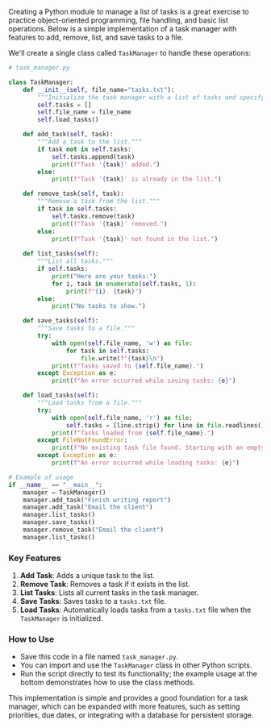 Creating a Python module to manage a list of tasks is a great exercise to practice object-oriented programming, file handling, and basic list operations. Below is a simple implementation of a task manager with features to add, remove, list, and save tasks to a file.

We'll create a single class called `TaskManager` to handle these operations:

```python
# task_manager.py

class TaskManager:
    def __init__(self, file_name="tasks.txt"):
        """Initialize the task manager with a list of tasks and specify a file for storage."""
        self.tasks = []
        self.file_name = file_name
        self.load_tasks()

    def add_task(self, task):
        """Add a task to the list."""
        if task not in self.tasks:
            self.tasks.append(task)
            print(f"Task '{task}' added.")
        else:
            print(f"Task '{task}' is already in the list.")

    def remove_task(self, task):
        """Remove a task from the list."""
        if task in self.tasks:
            self.tasks.remove(task)
            print(f"Task '{task}' removed.")
        else:
            print(f"Task '{task}' not found in the list.")
    
    def list_tasks(self):
        """List all tasks."""
        if self.tasks:
            print("Here are your tasks:")
            for i, task in enumerate(self.tasks, 1):
                print(f"{i}. {task}")
        else:
            print("No tasks to show.")

    def save_tasks(self):
        """Save tasks to a file."""
        try:
            with open(self.file_name, 'w') as file:
                for task in self.tasks:
                    file.write(f"{task}\n")
            print(f"Tasks saved to {self.file_name}.")
        except Exception as e:
            print(f"An error occurred while saving tasks: {e}")

    def load_tasks(self):
        """Load tasks from a file."""
        try:
            with open(self.file_name, 'r') as file:
                self.tasks = [line.strip() for line in file.readlines()]
            print(f"Tasks loaded from {self.file_name}.")
        except FileNotFoundError:
            print(f"No existing task file found. Starting with an empty task list.")
        except Exception as e:
            print(f"An error occurred while loading tasks: {e}")

# Example of usage
if __name__ == "__main__":
    manager = TaskManager()
    manager.add_task("Finish writing report")
    manager.add_task("Email the client")
    manager.list_tasks()
    manager.save_tasks()
    manager.remove_task("Email the client")
    manager.list_tasks()
```

### Key Features
1. **Add Task**: Adds a unique task to the list.
2. **Remove Task**: Removes a task if it exists in the list.
3. **List Tasks**: Lists all current tasks in the task manager.
4. **Save Tasks**: Saves tasks to a `tasks.txt` file.
5. **Load Tasks**: Automatically loads tasks from a `tasks.txt` file when the `TaskManager` is initialized.

### How to Use
- Save this code in a file named `task_manager.py`.
- You can import and use the `TaskManager` class in other Python scripts.
- Run the script directly to test its functionality; the example usage at the bottom demonstrates how to use the class methods.

This implementation is simple and provides a good foundation for a task manager, which can be expanded with more features, such as setting priorities, due dates, or integrating with a database for persistent storage.